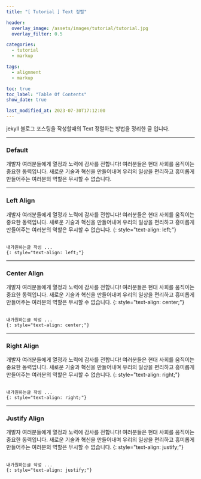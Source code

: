 ```yaml
---
title: "[ Tutorial ] Text 정렬"

header:
  overlay_image: /assets/images/tutorial/tutorial.jpg
  overlay_filter: 0.5

categories:
  - tutorial
  - markup

tags:
  - alignment
  - markup

toc: true
toc_label: "Table Of Contents"
show_date: true

last_modified_at: 2023-07-30T17:12:00
---
```


jekyll 블로그 포스팅을 작성할때의 Text 정렬하는 방법을 정리한 글 입니다.

---

### Default

개발자 여러분들에게 열정과 노력에 감사를 전합니다! 여러분들은 현대 사회를 움직이는 중요한 동력입니다. 새로운 기술과 혁신을 만들어내며 우리의 일상을 편리하고 흥미롭게 만들어주는 여러분의 역할은 무시할 수 없습니다. 

---

### Left Align

개발자 여러분들에게 열정과 노력에 감사를 전합니다! 여러분들은 현대 사회를 움직이는 중요한 동력입니다. 새로운 기술과 혁신을 만들어내며 우리의 일상을 편리하고 흥미롭게 만들어주는 여러분의 역할은 무시할 수 없습니다. 
{: style="text-align: left;"}

```

내가원하는글 작성 ...
{: style="text-align: left;"}

```

---

### Center Align

개발자 여러분들에게 열정과 노력에 감사를 전합니다! 여러분들은 현대 사회를 움직이는 중요한 동력입니다. 새로운 기술과 혁신을 만들어내며 우리의 일상을 편리하고 흥미롭게 만들어주는 여러분의 역할은 무시할 수 없습니다. 
{: style="text-align: center;"}

```

내가원하는글 작성 ...
{: style="text-align: center;"}

```

---

### Right Align

개발자 여러분들에게 열정과 노력에 감사를 전합니다! 여러분들은 현대 사회를 움직이는 중요한 동력입니다. 새로운 기술과 혁신을 만들어내며 우리의 일상을 편리하고 흥미롭게 만들어주는 여러분의 역할은 무시할 수 없습니다. 
{: style="text-align: right;"}

```

내가원하는글 작성 ...
{: style="text-align: right;"}

```

---

### Justify Align

개발자 여러분들에게 열정과 노력에 감사를 전합니다! 여러분들은 현대 사회를 움직이는 중요한 동력입니다. 새로운 기술과 혁신을 만들어내며 우리의 일상을 편리하고 흥미롭게 만들어주는 여러분의 역할은 무시할 수 없습니다. 
{: style="text-align: justify;"}

```

내가원하는글 작성 ...
{: style="text-align: justify;"}

```